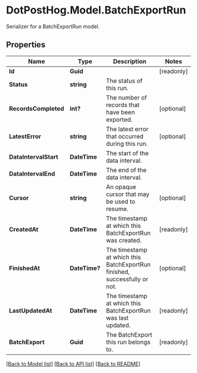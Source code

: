 # DotPostHog.Model.BatchExportRun
Serializer for a BatchExportRun model.

## Properties

Name | Type | Description | Notes
------------ | ------------- | ------------- | -------------
**Id** | **Guid** |  | [readonly] 
**Status** | **string** | The status of this run. | 
**RecordsCompleted** | **int?** | The number of records that have been exported. | [optional] 
**LatestError** | **string** | The latest error that occurred during this run. | [optional] 
**DataIntervalStart** | **DateTime** | The start of the data interval. | 
**DataIntervalEnd** | **DateTime** | The end of the data interval. | 
**Cursor** | **string** | An opaque cursor that may be used to resume. | [optional] 
**CreatedAt** | **DateTime** | The timestamp at which this BatchExportRun was created. | [readonly] 
**FinishedAt** | **DateTime?** | The timestamp at which this BatchExportRun finished, successfully or not. | [optional] 
**LastUpdatedAt** | **DateTime** | The timestamp at which this BatchExportRun was last updated. | [readonly] 
**BatchExport** | **Guid** | The BatchExport this run belongs to. | [readonly] 

[[Back to Model list]](../README.md#documentation-for-models) [[Back to API list]](../README.md#documentation-for-api-endpoints) [[Back to README]](../README.md)

